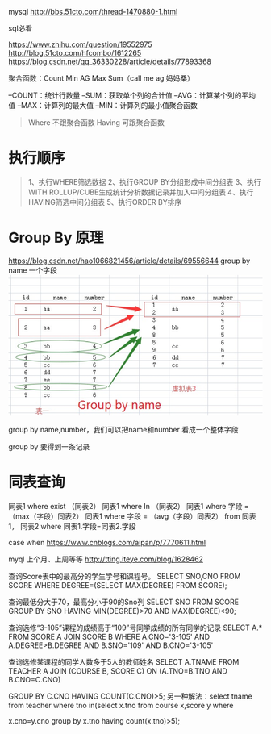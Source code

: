 mysql
http://bbs.51cto.com/thread-1470880-1.html

sql必看

https://www.zhihu.com/question/19552975
http://blog.51cto.com/hfcombo/1612265
https://blog.csdn.net/qq_36330228/article/details/77893368

聚合函数：Count Min AG Max Sum（call me ag 妈妈桑）


–COUNT：统计行数量
–SUM：获取单个列的合计值
–AVG：计算某个列的平均值
–MAX：计算列的最大值
–MIN：计算列的最小值聚合函数

> Where 不跟聚合函数
> Having 可跟聚合函数


# 执行顺序

> 1、执行WHERE筛选数据
> 2、执行GROUP BY分组形成中间分组表
> 3、执行WITH ROLLUP/CUBE生成统计分析数据记录并加入中间分组表
> 4、执行HAVING筛选中间分组表
> 5、执行ORDER BY排序

# Group By 原理
https://blog.csdn.net/hao1066821456/article/details/69556644
group by name 一个字段
![](/assets/162343319172617.jpg)

group by name,number，我们可以把name和number 看成一个整体字段

group by 要得到一条记录


# 同表查询
同表1 where exist （同表2）
同表1 where In （同表2）
同表1 where 字段 = （max（字段）同表2）
同表1 where 字段 = （avg（字段）同表2）
from 同表1， 同表2 where 同表1.字段=同表2.字段


case when
https://www.cnblogs.com/aipan/p/7770611.html


myql 上个月、上周等等
http://tting.iteye.com/blog/1628462


查询Score表中的最高分的学生学号和课程号。
SELECT SNO,CNO FROM SCORE WHERE DEGREE=(SELECT MAX(DEGREE) FROM SCORE);


查询最低分大于70，最高分小于90的Sno列
SELECT SNO FROM SCORE GROUP BY SNO HAVING MIN(DEGREE)>70 AND MAX(DEGREE)<90;


查询选修“3-105”课程的成绩高于“109”号同学成绩的所有同学的记录
SELECT A.* FROM SCORE A JOIN SCORE B WHERE A.CNO='3-105' AND A.DEGREE>B.DEGREE AND 
B.SNO='109' AND B.CNO='3-105'



查询选修某课程的同学人数多于5人的教师姓名
SELECT A.TNAME FROM TEACHER A JOIN (COURSE B, SCORE C) ON (A.TNO=B.TNO AND B.CNO=C.CNO) 

GROUP BY C.CNO HAVING COUNT(C.CNO)>5;
另一种解法：select tname from teacher where tno in(select x.tno from course x,score y where 

x.cno=y.cno group by x.tno having count(x.tno)>5);














